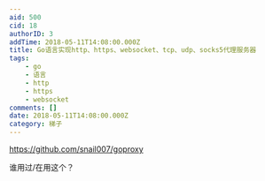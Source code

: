 ```yaml
---
aid: 500
cid: 18
authorID: 3
addTime: 2018-05-11T14:08:00.000Z
title: Go语言实现http、https、websocket、tcp、udp、socks5代理服务器
tags:
    - go
    - 语言
    - http
    - https
    - websocket
comments: []
date: 2018-05-11T14:08:00.000Z
category: 梯子
---
```


https://github.com/snail007/goproxy

谁用过/在用这个？
